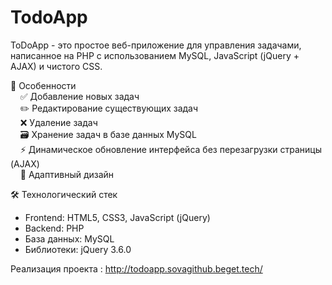 # TodoApp
ToDoApp - это простое веб-приложение для управления задачами, написанное на PHP с использованием MySQL, JavaScript (jQuery + AJAX) и чистого CSS.

🌟 Особенности  
&nbsp; &nbsp; ✅ Добавление новых задач  
&nbsp; &nbsp; ✏️ Редактирование существующих задач  
&nbsp; &nbsp; ❌ Удаление задач  
&nbsp; &nbsp; 🗃️ Хранение задач в базе данных MySQL  
&nbsp; &nbsp; ⚡ Динамическое обновление интерфейса без перезагрузки страницы (AJAX)  
&nbsp; &nbsp; 🎨 Адаптивный дизайн  

🛠 Технологический стек
  - Frontend: HTML5, CSS3, JavaScript (jQuery)
  - Backend: PHP
  - База данных: MySQL
  - Библиотеки: jQuery 3.6.0

Реализация проекта : <http://todoapp.sovagithub.beget.tech/>
